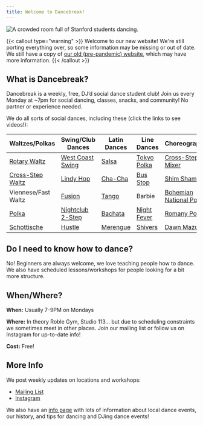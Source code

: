 ```yaml
---
title: Welcome to Dancebreak!
---
```

![A crowded room full of Stanford students dancing.](images/banner.jpg)

{{< callout type="warning" >}}
Welcome to our new website!  We're still porting everything over, so some
information may be missing or out of date.  We still have a copy of [our old
(pre-pandemic) website](archive), which may have more information.
{{< /callout >}}

## What is Dancebreak?

Dancebreak is a weekly, free, DJ’d social dance student club!  Join us
every Monday at ~7pm for social dancing, classes, snacks, and community! No
partner or experience needed.

We do all sorts of social dances, including these (click the links to see videos!):

| Waltzes/Polkas             | Swing/Club Dances        | Latin Dances         | Line Dances                | Choreographies                  |
|----------------------------|--------------------------|----------------------|----------------------------|---------------------------------|
| [Rotary Waltz][rotary]     | [West Coast Swing][wcs]  | [Salsa][salsa]       | [Tokyo Polka][tokyo]       | [Cross-Step Mixer][xstep-mixer] |
| [Cross-Step Waltz][xstep]  | [Lindy Hop][lindy]       | [Cha-Cha][salsa]     | [Bus Stop][bus-stop]       | [Shim Sham][shim-sham]          |
| Viennese/Fast Waltz        | [Fusion][fusion]         | [Tango][tango]       | Barbie                     | [Bohemian National Polka][bnp]  |
| [Polka][polka]             | [Nightclub 2-Step][nc2s] | [Bachata][bachata]   | [Night Fever][night-fever] | [Romany Polka][romany]          |
| [Schottische][schottische] | [Hustle][hustle]         | [Merengue][merengue] | [Shivers][shivers]         | [Dawn Mazurka][dawn]            |

## Do I need to know how to dance?

No!  Beginners are always welcome, we love teaching people how to dance.  We
also have scheduled lessons/workshops for people looking for a bit more
structure.

## When/Where?

**When:**   Usually 7-9PM on Mondays

**Where:**  In theory Roble Gym, Studio 113... but due to scheduling
constraints we sometimes meet in other places.  Join our mailing list or follow
us on Instagram for up-to-date info!

**Cost:** Free!

## More Info

We post weekly updates on locations and workshops:
- [Mailing List](https://mailman.stanford.edu/mailman/listinfo/dancebreak)
- [Instagram](https://instagram.com/stanforddancebreak)

We also have an [info page](info) with lots of information about local dance
events, our history, and tips for dancing and DJing dance events!

[xstep]: https://www.youtube.com/watch?v=Ny5_YnS-lKQ
[bnp]: https://www.youtube.com/watch?v=ArCZCOpi8SA
[xstep-mixer]: https://www.youtube.com/watch?v=CP5rGp2dVZ8
[romany]: https://www.youtube.com/watch?v=692a8HK2L5I
[bus-stop]: https://www.youtube.com/watch?v=_S9fb02Vi-c
[shim-sham]: https://www.youtube.com/watch?v=bjfM4Wrj9UI
[tokyo]: https://www.youtube.com/watch?v=RauuFItGbeM
[dawn]: https://www.youtube.com/watch?v=SZcli1o3Nfc

[rotary]: https://www.libraryofdance.org/dances/waltz
<!-- [xstep]: https://www.libraryofdance.org/dances/cross-step-waltz -->
[polka]: https://www.libraryofdance.org/dances/polka
[schottische]: https://www.libraryofdance.org/dances/schottische

[wcs]: https://www.libraryofdance.org/dances/west-coast-swing
[lindy]: https://www.libraryofdance.org/dances/lindy-hop
[fusion]: https://www.libraryofdance.org/dances/blues-fusion
[nc2s]: https://www.libraryofdance.org/dances/club-two-step
[hustle]: https://www.libraryofdance.org/dances/hustle

[salsa]: https://www.libraryofdance.org/dances/salsa
[tango]: https://www.libraryofdance.org/dances/social-tango
[bachata]: https://www.libraryofdance.org/dances/bachata
[merengue]: https://www.libraryofdance.org/dances/merengue

[shivers]: https://www.youtube.com/watch?v=1WdGuYeV-Cc
[night-fever]: https://www.youtube.com/watch?v=FWpSbEbmdJs
